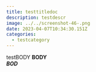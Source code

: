 ```yaml
---
title: testtitledoc
description: testdescr
image: ../../screenshot-46-.png
date: 2023-04-07T10:34:30.151Z
categories:
  - testcategory
---
```

testBODY **BODY** \
***B﻿OD***